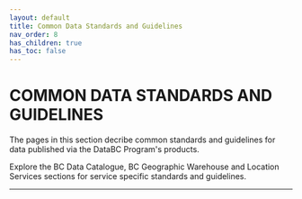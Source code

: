 ```yaml
---
layout: default
title: Common Data Standards and Guidelines
nav_order: 8
has_children: true
has_toc: false
---
```


# COMMON DATA STANDARDS AND GUIDELINES

The pages in this section decribe common standards and guidelines for data published via the DataBC Program's products.  

Explore the BC Data Catalogue, BC Geographic Warehouse and Location Services sections for service specific standards and guidelines.

----------------------------------

